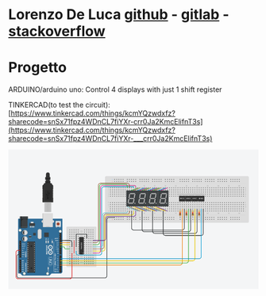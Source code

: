 # **Lorenzo De Luca** [github](https://github.com/lorenzodeluca) - [gitlab](https://gitlab.com/lorenzodeluca) - [stackoverflow](https://stackoverflow.com/users/9441578/lorenzo?tab=profile)

# Progetto

ARDUINO/arduino uno: Control 4 displays with just 1 shift register

TINKERCAD(to test the circuit): [https://www.tinkercad.com/things/kcmYQzwdxfz?sharecode=snSx71fpz4WDnCL7fiYXr-crr0Ja2KmcElifnT3s](https://www.tinkercad.com/things/kcmYQzwdxfz?sharecode=snSx71fpz4WDnCL7fiYXr-___crr0Ja2KmcElifnT3s)

![Circuit schema](/circuit.png)

